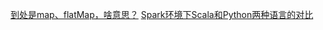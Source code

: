 [到处是map、flatMap，啥意思？](https://mp.weixin.qq.com/s/sOAq_QNgVSsZ2nvikiMFBA)
[Spark环境下Scala和Python两种语言的对比](https://mp.weixin.qq.com/s/kc_FjJfKaYgl3BlIjONvrw)
